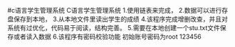 #c语言学生管理系统
C语言学生管理系统
1.使用链表来完成，
2.数据可以进行存盘保存到本地，
3.从本地文件里读出学生的成绩
4.该程序完成增删改查，并且对系统有过优化，代码易于阅读，结构完善。
5.需要在本地创建一个stu.txt文件保存或者读入数据
6.该程序有密码校验功能 初始账号密码为root 123456
